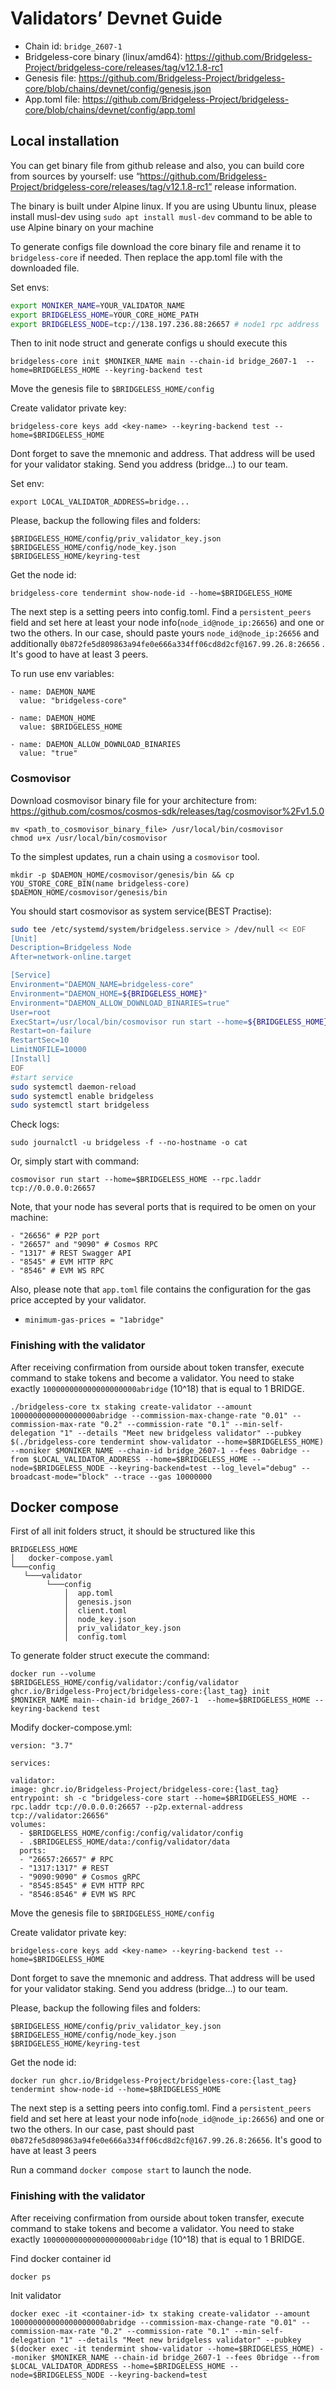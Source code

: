 # Validators’ Devnet Guide

* Chain id: `bridge_2607-1`
* Bridgeless-core binary (linux/amd64): https://github.com/Bridgeless-Project/bridgeless-core/releases/tag/v12.1.8-rc1
* Genesis file: https://github.com/Bridgeless-Project/bridgeless-core/blob/chains/devnet/config/genesis.json
* App.toml file: https://github.com/Bridgeless-Project/bridgeless-core/blob/chains/devnet/config/app.toml

## Local installation

You can get binary file from github release and also, you can build core from sources by yourself:
use “https://github.com/Bridgeless-Project/bridgeless-core/releases/tag/v12.1.8-rc1” release information.

The binary is built under Alpine linux. If you are using Ubuntu linux, please install musl-dev
using `sudo apt install musl-dev` command to be able to use Alpine binary on your machine

To generate configs file download the core binary file and rename it to `bridgeless-core` if needed. Then replace the app.toml file with the downloaded file. 

Set envs:

```bash
export MONIKER_NAME=YOUR_VALIDATOR_NAME
export BRIDGELESS_HOME=YOUR_CORE_HOME_PATH
export BRIDGELESS_NODE=tcp://138.197.236.88:26657 # node1 rpc address
```

Then to init node struct and generate configs u should execute this

    bridgeless-core init $MONIKER_NAME main --chain-id bridge_2607-1  --home=BRIDGELESS_HOME --keyring-backend test

Move the genesis file to `$BRIDGELESS_HOME/config`

Create validator private key:

    bridgeless-core keys add <key-name> --keyring-backend test --home=$BRIDGELESS_HOME

Dont forget to save the mnemonic and address. That address will be used for your validator staking.
Send you address (bridge…) to our team.

Set env:

    export LOCAL_VALIDATOR_ADDRESS=bridge...

Please, backup the following files and folders:

    $BRIDGELESS_HOME/config/priv_validator_key.json
    $BRIDGELESS_HOME/config/node_key.json
    $BRIDGELESS_HOME/keyring-test

Get the node id:

    bridgeless-core tendermint show-node-id --home=$BRIDGELESS_HOME

The next step is a setting peers into config.toml. Find a `persistent_peers` field and set here at least your node
info(`node_id@node_ip:26656`) and one or two the others.
In our case, should paste yours  `node_id@node_ip:26656` and additionally `0b872fe5d809863a94fe0e666a334ff06cd8d2cf@167.99.26.8:26656` . It's good to have at least 3
peers.

To run use env variables:

    - name: DAEMON_NAME
      value: "bridgeless-core"

    - name: DAEMON_HOME
      value: $BRIDGELESS_HOME

    - name: DAEMON_ALLOW_DOWNLOAD_BINARIES
      value: "true"

### Cosmovisor

Download cosmovisor binary file for your architecture from: https://github.com/cosmos/cosmos-sdk/releases/tag/cosmovisor%2Fv1.5.0

    mv <path_to_cosmovisor_binary_file> /usr/local/bin/cosmovisor
    chmod u+x /usr/local/bin/cosmovisor

To the simplest updates, run a chain using a `cosmovisor` tool.

    mkdir -p $DAEMON_HOME/cosmovisor/genesis/bin && cp YOU_STORE_CORE_BIN(name bridgeless-core) $DAEMON_HOME/cosmovisor/genesis/bin

You should start cosmovisor as system service(BEST Practise):

```bash
sudo tee /etc/systemd/system/bridgeless.service > /dev/null << EOF
[Unit]
Description=Bridgeless Node
After=network-online.target

[Service]
Environment="DAEMON_NAME=bridgeless-core"
Environment="DAEMON_HOME=${BRIDGELESS_HOME}" 
Environment="DAEMON_ALLOW_DOWNLOAD_BINARIES=true"
User=root
ExecStart=/usr/local/bin/cosmovisor run start --home=${BRIDGELESS_HOME} --rpc.laddr tcp://0.0.0.0:26657
Restart=on-failure
RestartSec=10
LimitNOFILE=10000
[Install]
EOF
#start service
sudo systemctl daemon-reload
sudo systemctl enable bridgeless
sudo systemctl start bridgeless
```

Check logs:

    sudo journalctl -u bridgeless -f --no-hostname -o cat

Or, simply start with command:

    cosmovisor run start --home=$BRIDGELESS_HOME --rpc.laddr tcp://0.0.0.0:26657

Note, that your node has several ports that is required to be omen on your machine:

    - "26656" # P2P port
    - "26657" and "9090" # Cosmos RPC
    - "1317" # REST Swagger API
    - "8545" # EVM HTTP RPC
    - "8546" # EVM WS RPC

Also, please note that `app.toml` file contains the configuration for the gas price accepted by your validator.
- `minimum-gas-prices = "1abridge"`

### Finishing with the validator

After receiving confirmation from ourside about token transfer, execute command to stake tokens
and become a validator. You need to stake exactly `100000000000000000000abridge` (10^18) that is equal to 1 BRIDGE.

    ./bridgeless-core tx staking create-validator --amount 1000000000000000000abridge --commission-max-change-rate "0.01" --commission-max-rate "0.2" --commission-rate "0.1" --min-self-delegation "1" --details "Meet new bridgeless validator" --pubkey $(./bridgeless-core tendermint show-validator --home=$BRIDGELESS_HOME) --moniker $MONIKER_NAME --chain-id bridge_2607-1 --fees 0abridge --from $LOCAL_VALIDATOR_ADDRESS --home=$BRIDGELESS_HOME --node=$BRIDGELESS_NODE --keyring-backend=test --log_level="debug" --broadcast-mode="block" --trace --gas 10000000

## Docker compose

First of all init folders struct, it should be structured like this

```
BRIDGELESS_HOME
│   docker-compose.yaml
└───config
   └───validator
        └───config
            │  app.toml     
            │  genesis.json     
            │  client.toml
            │  node_key.json
            │  priv_validator_key.json
            │  config.toml

```

To generate folder struct execute the command:

    docker run --volume $BRIDGELESS_HOME/config/validator:/config/validator  ghcr.io/Bridgeless-Project/bridgeless-core:{last_tag} init $MONIKER_NAME main--chain-id bridge_2607-1  --home=$BRIDGELESS_HOME --keyring-backend test

Modify docker-compose.yml:

    version: "3.7"

    services:
    
    validator:
    image: ghcr.io/Bridgeless-Project/bridgeless-core:{last_tag}
    entrypoint: sh -c "bridgeless-core start --home=$BRIDGELESS_HOME --rpc.laddr tcp://0.0.0.0:26657 --p2p.external-address tcp://validator:26656"
    volumes:
      - $BRIDGELESS_HOME/config:/config/validator/config
      - .$BRIDGELESS_HOME/data:/config/validator/data
      ports:
      - "26657:26657" # RPC
      - "1317:1317" # REST
      - "9090:9090" # Cosmos gRPC
      - "8545:8545" # EVM HTTP RPC
      - "8546:8546" # EVM WS RPC

Move the genesis file to `$BRIDGELESS_HOME/config`

Create validator private key:

    bridgeless-core keys add <key-name> --keyring-backend test --home=$BRIDGELESS_HOME

Dont forget to save the mnemonic and address. That address will be used for your validator staking.
Send you address (bridge…) to our team.

Please, backup the following files and folders:

    $BRIDGELESS_HOME/config/priv_validator_key.json
    $BRIDGELESS_HOME/config/node_key.json
    $BRIDGELESS_HOME/keyring-test

Get the node id:

    docker run ghcr.io/Bridgeless-Project/bridgeless-core:{last_tag} tendermint show-node-id --home=$BRIDGELESS_HOME

The next step is a setting peers into config.toml. Find a `persistent_peers` field and set here at least your node
info(`node_id@node_ip:26656`) and one or two the others.
In our case, past should past `0b872fe5d809863a94fe0e666a334ff06cd8d2cf@167.99.26.8:26656`. It's good to have at least 3
peers

Run a command `docker compose start` to launch the node.

### Finishing with the validator

After receiving confirmation from ourside about token transfer, execute command to stake tokens
and become a validator. You need to stake exactly `100000000000000000000abridge` (10^18) that is equal to 1 BRIDGE.

Find docker container id

    docker ps

Init validator

    docker exec -it <container-id> tx staking create-validator --amount 100000000000000000000abridge --commission-max-change-rate "0.01" --commission-max-rate "0.2" --commission-rate "0.1" --min-self-delegation "1" --details "Meet new bridgeless validator" --pubkey $(docker exec -it tendermint show-validator --home=$BRIDGELESS_HOME) --moniker $MONIKER_NAME --chain-id bridge_2607-1 --fees 0bridge --from $LOCAL_VALIDATOR_ADDRESS --home=$BRIDGELESS_HOME --node=$BRIDGELESS_NODE --keyring-backend=test
